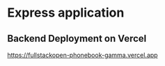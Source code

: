 # Express application

## Backend Deployment on Vercel

https://fullstackopen-phonebook-gamma.vercel.app
